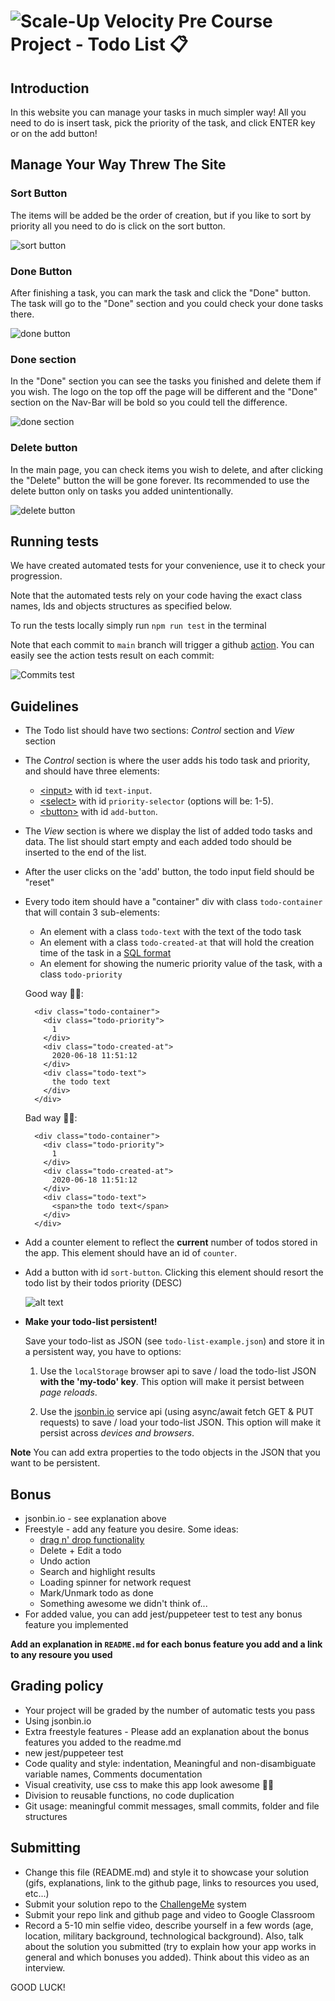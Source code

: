 # ![Scale-Up Velocity](./src/images/todo-logo.png) Pre Course Project - Todo List 📋

## Introduction

In this website you can manage your tasks in much simpler way!
All you need to do is insert task, pick the priority of the task, and click ENTER key or on the add button!

## Manage Your Way Threw The Site

### Sort Button

The items will be added be the order of creation, but if you like to sort by priority all you need to do is click on the sort button.

![sort button](./readme-files/gifs/sort.gif)

### Done Button

After finishing a task, you can mark the task and click the "Done" button.
The task will go to the "Done" section and you could check your done tasks there.

![done button](./readme-files/gifs/done-item.gif)

### Done section

In the "Done" section you can see the tasks you finished and delete them if you wish.
The logo on the top off the page will be different and the "Done" section on the Nav-Bar will be bold so you could tell the difference.

![done section](./readme-files/gifs/done-sec.gif)

### Delete button

In the main page, you can check items you wish to delete, and after clicking the "Delete" button the will be gone forever.
Its recommended to use the delete button only on tasks you added unintentionally.

![delete button](./readme-files/gifs/delete-button.gif)

## Running tests

We have created automated tests for your convenience, use it to check your progression.

Note that the automated tests rely on your code having the exact class names, Ids and objects structures as specified below.

To run the tests locally simply run `npm run test` in the terminal

Note that each commit to `main` branch will trigger a github [action](https://docs.github.com/en/actions). You can easily see the action tests result on each commit:

![Commits test](./readme-files/commit-tests.png)

## Guidelines

- The Todo list should have two sections: _Control_ section and _View_ section
- The _Control_ section is where the user adds his todo task and priority, and should have three elements:
  - [\<input\>](https://developer.mozilla.org/en-US/docs/Web/HTML/Element/input) with id `text-input`.
  - [\<select\>](https://developer.mozilla.org/en-US/docs/Web/HTML/Element/select) with id `priority-selector` (options will be: 1-5).
  - [\<button\>](https://developer.mozilla.org/en-US/docs/Web/HTML/Element/button) with id `add-button`.
- The _View_ section is where we display the list of added todo tasks and data. The list should start empty and each added todo should be inserted to the end of the list.
- After the user clicks on the 'add' button, the todo input field should be "reset"
- Every todo item should have a "container" div with class `todo-container` that will contain 3 sub-elements:

  - An element with a class `todo-text` with the text of the todo task
  - An element with a class `todo-created-at` that will hold the creation time of the task in a [SQL format](https://www.w3schools.com/sql/sql_dates.asp#:~:text=SQL%20Date%20Data%20Types&text=DATE%20%2D%20format%20YYYY%2DMM%2D,YEAR%20%2D%20format%20YYYY%20or%20YY)
  - An element for showing the numeric priority value of the task, with a class `todo-priority`

  Good way 👍🏿:

  ```
    <div class="todo-container">
      <div class="todo-priority">
        1
      </div>
      <div class="todo-created-at">
        2020-06-18 11:51:12
      </div>
      <div class="todo-text">
        the todo text
      </div>
    </div>
  ```

  Bad way 👎🏿:

  ```
    <div class="todo-container">
      <div class="todo-priority">
        1
      </div>
      <div class="todo-created-at">
        2020-06-18 11:51:12
      </div>
      <div class="todo-text">
        <span>the todo text</span>
      </div>
    </div>
  ```

- Add a counter element to reflect the **current** number of todos stored in the app. This element should have an id of `counter`.

- Add a button with id `sort-button`. Clicking this element should resort the todo list by their todos priority (DESC)

  ![alt text](./readme-files/todo.gif)

- **Make your todo-list persistent!**

  Save your todo-list as JSON (see `todo-list-example.json`) and store it in a persistent way, you have to options:

  1. Use the `localStorage` browser api to save / load the todo-list JSON **with the 'my-todo' key**. This option will make it persist between _page reloads_.

  2. Use the [jsonbin.io](https://jsonbin.io/) service api (using async/await fetch GET & PUT requests) to save / load your todo-list JSON. This option will make it persist across _devices and browsers_.

**Note** You can add extra properties to the todo objects in the JSON that you want to be persistent.

## Bonus

- jsonbin.io - see explanation above
- Freestyle - add any feature you desire. Some ideas:
  - [drag n' drop functionality](https://htmldom.dev/drag-and-drop-element-in-a-list)
  - Delete + Edit a todo
  - Undo action
  - Search and highlight results
  - Loading spinner for network request
  - Mark/Unmark todo as done
  - Something awesome we didn't think of...
- For added value, you can add jest/puppeteer test to test any bonus feature you implemented

**Add an explanation in `README.md` for each bonus feature you add and a link to any resoure you used**

## Grading policy

- Your project will be graded by the number of automatic tests you pass
- Using jsonbin.io
- Extra freestyle features - Please add an explanation about the bonus features you added to the readme.md
- new jest/puppeteer test
- Code quality and style: indentation, Meaningful and non-disambiguate variable names, Comments documentation
- Visual creativity, use css to make this app look awesome 💅🏿
- Division to reusable functions, no code duplication
- Git usage: meaningful commit messages, small commits, folder and file structures

## Submitting

- Change this file (README.md) and style it to showcase your solution (gifs, explanations, link to the github page, links to resources you used, etc...)
- Submit your solution repo to the [ChallengeMe](http://challengeme.suvelocity.org/) system
- Submit your repo link and github page and video to Google Classroom
- Record a 5-10 min selfie video, describe yourself in a few words (age, location, military background, technological background). Also, talk about the solution you submitted (try to explain how your app works in general and which bonuses you added). Think about this video as an interview.

GOOD LUCK!
